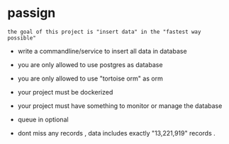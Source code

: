 # passign

 `the goal of this project is "insert data" in the "fastest way possible" `

 - write a commandline/service to insert all data in database
 - you are only allowed to use postgres as database
 - you are only allowed to use "tortoise orm" as orm
 - your project must be dockerized
 - your project must have something to monitor or manage the database
 - queue in optional 
 
 
 - dont miss any records , data includes exactly "13,221,919" records .
 









